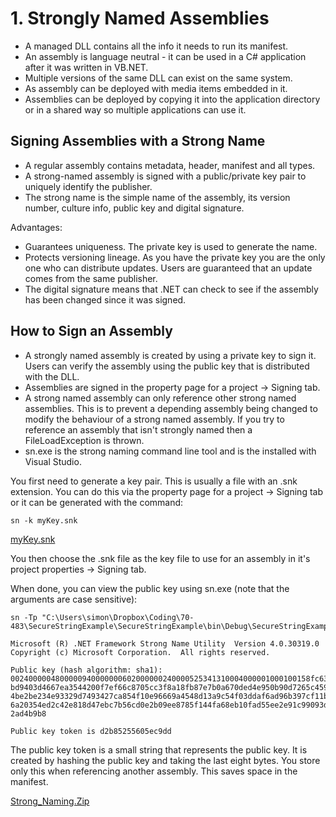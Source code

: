 # 1\. Strongly Named Assemblies

  * A managed DLL contains all the info it needs to run its manifest.
  * An assembly is language neutral - it can be used in a C# application after it was written in VB.NET.
  * Multiple versions of the same DLL can exist on the same system.
  * As assembly can be deployed with media items embedded in it.
  * Assemblies can be deployed by copying it into the application directory or in a shared way so multiple applications can use it.

## Signing Assemblies with a Strong Name

  * A regular assembly contains metadata, header, manifest and all types.
  * A strong-named assembly is signed with a public/private key pair to uniquely identify the publisher.
  * The strong name is the simple name of the assembly, its version number, culture info, public key and digital signature.

Advantages:

  * Guarantees uniqueness. The private key is used to generate the name.
  * Protects versioning lineage. As you have the private key you are the only one who can distribute updates. Users are guaranteed that an update comes from the same publisher.
  * The digital signature means that .NET can check to see if the assembly has been changed since it was signed. 

## How to Sign an Assembly

  * A strongly named assembly is created by using a private key to sign it. Users can verify the assembly using the public key that is distributed with the DLL.
  * Assemblies are signed in the property page for a project -> Signing tab.
  * A strong named assembly can only reference other strong named assemblies. This is to prevent a depending assembly being changed to modify the behaviour of a strong named assembly. If you try to reference an assembly that isn't strongly named then a FileLoadException is thrown.
  * sn.exe is the strong naming command line tool and is the installed with Visual Studio.

 
You first need to generate a key pair. This is usually a file with an .snk extension. You can do this via the property page for a project -> Signing tab or it can be generated with the command:

    sn -k myKey.snk
  
  [myKey.snk](../media/myKey.snk)

You then choose the .snk file as the key file to use for an assembly in it's project properties -> Signing tab.

When done, you can view the public key using sn.exe (note that the arguments are case sensitive):

```
sn -Tp "C:\Users\simon\Dropbox\Coding\70-483\SecureStringExample\SecureStringExample\bin\Debug\SecureStringExample.exe"

Microsoft (R) .NET Framework Strong Name Utility  Version 4.0.30319.0
Copyright (c) Microsoft Corporation.  All rights reserved.

Public key (hash algorithm: sha1):
0024000004800000940000000602000000240000525341310004000001000100158fc637592973
bd9403d4667ea3544200f7ef66c8705cc3f8a18fb87e7b0a670ded4e950b90d7265c45986f7824
4be2be234e93329d7493427ca854f10e96669a4548d13a9c54f03ddaf6ad96b397cf11b6d5025e
6a20354ed2c42e818d47ebc7b56cd0e2b09ee8785f144fa68eb10fad55ee2e91c99093db3d2271
2ad4b9b8

Public key token is d2b85255605ec9dd
```

The public key token is a small string that represents the public key. It is created by hashing the public key and taking the last eight bytes. You store only this when referencing another assembly. This saves space in the manifest.

[Strong_Naming.Zip](../media/Strong_Naming.zip)  

<!--stackedit_data:
eyJoaXN0b3J5IjpbMTU5NDY3MzczMSwtMTM3NjQ3Njg2MSwzMT
AxNzQ4MzcsLTQ1MTMxMDUwMl19
-->